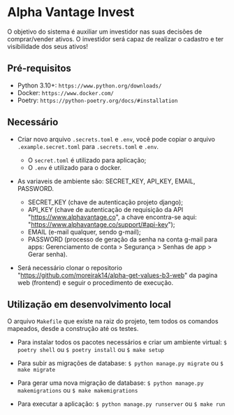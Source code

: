# Alpha Vantage Invest
O objetivo do sistema é auxiliar um investidor nas suas decisões de comprar/vender ativos.
O investidor será capaz de realizar o cadastro e ter visibilidade dos seus ativos!

## Pré-requisitos

- Python 3.10+: `https://www.python.org/downloads/`
- Docker: `https://www.docker.com/`
- Poetry: `https://python-poetry.org/docs/#installation`

## Necessário

- Criar novo arquivo `.secrets.toml` e `.env`, você pode copiar o arquivo `.example.secret.toml` para `.secrets.toml` e `.env`.
  - O `secret.toml` é utilizado para aplicação;
  - O `.env` é utilizado para o docker.

- As variaveis de ambiente são: SECRET_KEY, API_KEY, EMAIL, PASSWORD.
  - SECRET_KEY (chave de autenticação projeto django);
  - API_KEY (chave de autenticação de requisição da API "https://www.alphavantage.co", a chave encontra-se aqui: "https://www.alphavantage.co/support/#api-key");
  - EMAIL (e-mail qualquer, sendo g-mail);
  - PASSWORD (processo de geração da senha na conta g-mail para apps: Gerenciamento de conta > Segurança > Senhas de app > Gerar senha).

- Será necessário clonar o repositorio "https://github.com/moreirak14/alpha-get-values-b3-web" da pagina web (frontend) e seguir o procedimento de execução.

## Utilização em desenvolvimento local
O arquivo `Makefile` que existe na raiz do projeto, tem todos os comandos mapeados, desde a construção até os testes.

- Para instalar todos os pacotes necessários e criar um ambiente virtual:
`$ poetry shell` ou `$ poetry install` ou `$ make setup`

- Para subir as migrações de database:
`$ python manage.py migrate` ou `$ make migrate`

- Para gerar uma nova migração de database:
`$ python manage.py makemigrations` ou `$ make makemigrations`

- Para executar a aplicação:
`$ python manage.py runserver` ou `$ make run`
